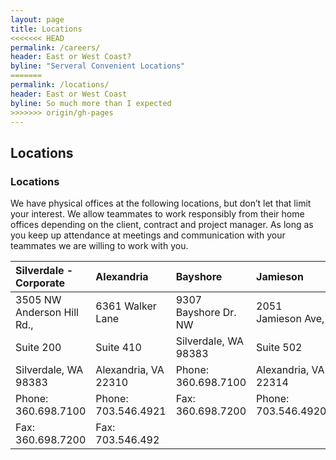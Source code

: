 ```yaml
---
layout: page
title: Locations
<<<<<<< HEAD
permalink: /careers/
header: East or West Coast?
byline: "Serveral Convenient Locations"
=======
permalink: /locations/
header: East or West Coast
byline: So much more than I expected
>>>>>>> origin/gh-pages
---
```


## Locations

### Locations 
We have physical offices at the following locations, but don’t let that limit your interest. We allow teammates to work responsibly from their home offices depending on the client, contract and project manager. As long as you keep up attendance at meetings and communication with your teammates we are willing to work with you.

| Silverdale - Corporate  | Alexandria  | Bayshore | Jamieson | Suffolk |
|:------------- |:-------------|:-------------|:-------------|:-------------|
| 3505 NW Anderson Hill Rd.,      | 6361 Walker Lane  | 9307 Bayshore Dr. NW | 2051 Jamieson Ave,  | 7025 Harbour View  |
| Suite 200     | Suite 410      | Silverdale, WA 98383 | Suite 502 | Blvd, Suite 110 |
| Silverdale, WA 98383| Alexandria, VA 22310 | Phone: 360.698.7100 | Alexandria, VA 22314 | Suffolk, VA 23435 |
| Phone: 360.698.7100 | Phone: 703.546.4921| Fax: 360.698.7200 | Phone: 703.546.4920 | Phone:  757.483.5959
| Fax: 360.698.7200 | Fax: 703.546.492 |

